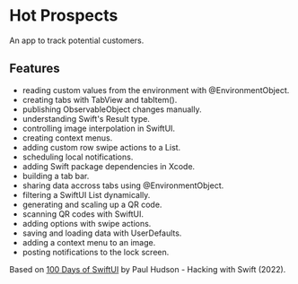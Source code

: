 # Hot Prospects

An app to track potential customers.

<!-- <p align="center">
    <img src="screenshot.png" style="width:528px;max-width:100%;">
</p> -->

## Features

- reading custom values from the environment with @EnvironmentObject.
- creating tabs with TabView and tabItem().
- publishing ObservableObject changes manually.
- understanding Swift's Result type.
- controlling image interpolation in SwiftUI.
- creating context menus.
- adding custom row swipe actions to a List.
- scheduling local notifications.
- adding Swift package dependencies in Xcode.
- building a tab bar.
- sharing data accross tabs using @EnvironmentObject.
- filtering a SwiftUI List dynamically.
- generating and scaling up a QR code.
- scanning QR codes with SwiftUI.
- adding options with swipe actions.
- saving and loading data with UserDefaults.
- adding a context menu to an image.
- posting notifications to the lock screen.

Based on [100 Days of SwiftUI](https://www.hackingwithswift.com/100/swiftui) by Paul Hudson - Hacking with Swift (2022).
